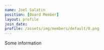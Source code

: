 ```yaml
---
name: Joel Salatin
position: [Board Member]
layout: profile
join_date:
profile: /assets/img/members/default/0.png
---
```

Some information